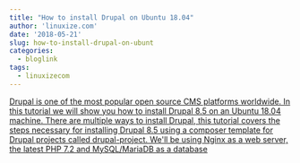 ```yaml
---
title: "How to install Drupal on Ubuntu 18.04"
author: 'linuxize.com'
date: '2018-05-21'
slug: how-to-install-drupal-on-ubunt
categories:
  - bloglink
tags:
  - linuxizecom
---
```


[Drupal is one of the most popular open source CMS platforms worldwide. In this tutorial we will show you how to install Drupal 8.5 on an Ubuntu 18.04 machine. There are multiple ways to install Drupal, this tutorial covers the steps necessary for installing Drupal 8.5 using a composer template for Drupal projects called drupal-project. We'll be using Nginx as a web server, the latest PHP 7.2 and MySQL/MariaDB as a database<i class="fas fa-external-link-alt"></i>](https://linuxize.com/post/how-to-install-drupal-on-ubuntu-18-04/)

